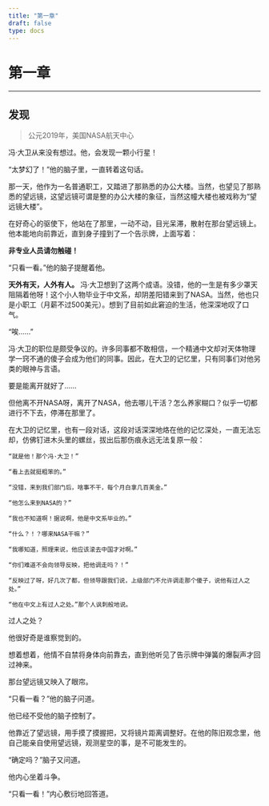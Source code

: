 ```yaml
---
title: "第一章"
draft: false
type: docs
---
```


# 第一章

----

## 发现

> 公元2019年，美国NASA航天中心

冯·大卫从来没有想过。他，会发现一颗小行星！

“太梦幻了！”他的脑子里，一直转着这句话。

那一天，他作为一名普通职工，又踏进了那熟悉的办公大楼。当然，也望见了那熟悉的望远镜，这望远镜可谓是整的办公大楼的象征，当然这幢大楼也被戏称为“望远镜大楼”。

在好奇心的驱使下，他站在了那里，一动不动，目光呆滞，散射在那台望远镜上。他本能地向前靠近，直到身子撞到了一个告示牌，上面写着：

**非专业人员请勿触碰！**

“只看一看。”他的脑子提醒着他。

**天外有天，人外有人。** 冯·大卫想到了这两个成语。没错，他的一生是有多少罩天阻隔着他呀！这个小人物毕业于中文系，却阴差阳错来到了NASA。当然，他也只是小职工（月薪不过500美元）。想到了目前如此窘迫的生活，他深深地叹了口气。

“唉……”

冯·大卫的职位是颇受争议的。许多同事都不敢相信，一个精通中文却对天体物理学一窍不通的傻子会成为他们的同事。因此，在大卫的记忆里，只有同事们对他另类的眼神与言语。

要是能离开就好了……

但他离不开NASA呀，离开了NASA，他去哪儿干活？怎么养家糊口？似乎一切都进行不下去，停滞在那里了。

在大卫的记忆里，也有一段对话，这段对话深深地烙在他的记忆深处，一直无法忘却，仿佛钉进木头里的螺丝，拔出后那伤痕永远无法复原一般：

```
“就是他！那个冯·大卫！”

“看上去就挺粗笨的。”

“没错，来到我们部门后，啥事不干，每个月白拿几百美金。”

“他怎么来到NASA的？”

“我也不知道啊！据说啊，他是中文系毕业的。”

“什么？！？哪来NASA干嘛？”

“我哪知道，照理来说，他应该滚去中国才对啊。”

“你们难道不会向领导反映，把他调走吗？！”

“反映过了呀，好几次了都，但领导跟我们说，上级部门不允许调走那个傻子，说他有过人之处。”

“他在中文上有过人之处。”那个人讽刺般地说。
```

过人之处？

他很好奇是谁察觉到的。

想着想着，他情不自禁将身体向前靠去，直到他听见了告示牌中弹簧的爆裂声才回过神来。

那台望远镜又映入了眼帘。

“只看一看？”他的脑子问道。

他已经不受他的脑子控制了。

他靠近了望远镜，用手摸了摸握把，又将镜片距离调整好。在他的陈旧观念里，他自己能亲自使用望远镜，观测星空的事，是不可能发生的。

“确定吗？”脑子又问道。

他内心坐着斗争。

“只看一看！”内心敷衍地回答道。
